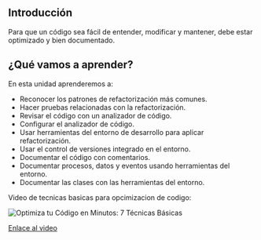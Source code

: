 ## Introducción

Para que un código sea fácil de entender, modificar y mantener, debe estar optimizado y bien documentado.

## ¿Qué vamos a aprender?

En esta unidad aprenderemos a:

* Reconocer los patrones de refactorización más comunes.
* Hacer pruebas relacionadas con la refactorización.
* Revisar el código con un analizador de código.
* Configurar el analizador de código.
* Usar herramientas del entorno de desarrollo para aplicar refactorización.
* Usar el control de versiones integrado en el entorno.
* Documentar el código con comentarios.
* Documentar procesos, datos y eventos usando herramientas del entorno.
* Documentar las clases con las herramientas del entorno.


Video de tecnicas basicas para opcimizacion de codigo:

![Optimiza tu Código en Minutos: 7 Técnicas Básicas](https://i.ytimg.com/vi/KUiKzclxnUc/maxresdefault.jpg)

[Enlace al video](https://www.youtube.com/watch?v=KUiKzclxnUc&ab_channel=AlpacaTech)
